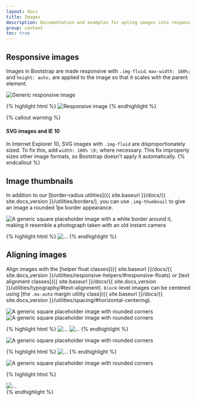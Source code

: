 ```yaml
---
layout: docs
title: Images
description: Documentation and examples for opting images into responsive behavior (so they never become larger than their parent elements) and add lightweight styles to them—all via classes.
group: content
toc: true
---
```


## Responsive images

Images in Bootstrap are made responsive with `.img-fluid`. `max-width: 100%;` and `height: auto;` are applied to the image so that it scales with the parent element.

<div class="bd-example">
  <img data-src="holder.js/100px250" class="img-fluid" alt="Generic responsive image">
</div>

{% highlight html %}
<img src="..." class="img-fluid" alt="Responsive image">
{% endhighlight %}

{% callout warning %}
#### SVG images and IE 10

In Internet Explorer 10, SVG images with `.img-fluid` are disproportionately sized. To fix this, add `width: 100% \9;` where necessary. This fix improperly sizes other image formats, so Bootstrap doesn't apply it automatically.
{% endcallout %}

## Image thumbnails

In addition to our [border-radius utilities]({{ site.baseurl }}/docs/{{ site.docs_version }}/utilities/borders/), you can use `.img-thumbnail` to give an image a rounded 1px border appearance.

<div class="bd-example bd-example-images">
  <img data-src="holder.js/200x200" class="img-thumbnail" alt="A generic square placeholder image with a white border around it, making it resemble a photograph taken with an old instant camera">
</div>

{% highlight html %}
<img src="..." alt="..." class="img-thumbnail">
{% endhighlight %}

## Aligning images

Align images with the [helper float classes]({{ site.baseurl }}/docs/{{ site.docs_version }}/utilities/responsive-helpers/#responsive-floats) or [text alignment classes]({{ site.baseurl }}/docs/{{ site.docs_version }}/utilities/typography/#text-alignment). `block`-level images can be centered using [the `.mx-auto` margin utility class]({{ site.baseurl }}/docs/{{ site.docs_version }}/utilities/spacing/#horizontal-centering).

<div class="bd-example bd-example-images">
  <img data-src="holder.js/200x200" class="rounded float-left" alt="A generic square placeholder image with rounded corners">
  <img data-src="holder.js/200x200" class="rounded float-right" alt="A generic square placeholder image with rounded corners">
</div>

{% highlight html %}
<img src="..." class="rounded float-left" alt="...">
<img src="..." class="rounded float-right" alt="...">
{% endhighlight %}

<div class="bd-example bd-example-images">
  <img data-src="holder.js/200x200" class="rounded mx-auto d-block" alt="A generic square placeholder image with rounded corners">
</div>

{% highlight html %}
<img src="..." class="rounded mx-auto d-block" alt="...">
{% endhighlight %}

<div class="bd-example bd-example-images">
  <div class="text-center">
    <img data-src="holder.js/200x200" class="rounded" alt="A generic square placeholder image with rounded corners">
  </div>
</div>

{% highlight html %}
<div class="text-center">
  <img src="..." class="rounded" alt="...">
</div>
{% endhighlight %}
